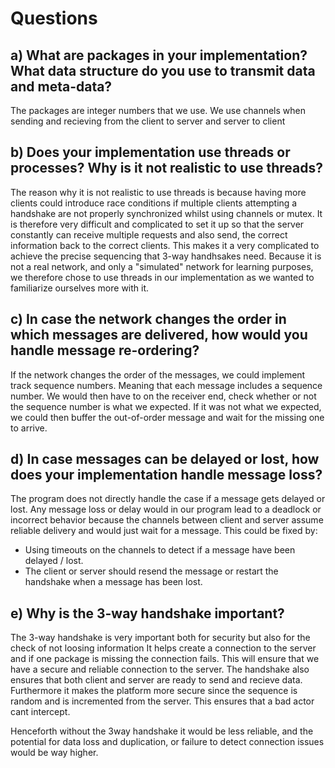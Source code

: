 # Questions

## a) What are packages in your implementation? What data structure do you use to transmit data and meta-data?
 The packages are integer numbers that we use. We use channels when sending and recieving from the client to server and server to client

## b) Does your implementation use threads or processes? Why is it not realistic to use threads?
The reason why it is not realistic to use threads is because having more clients could introduce race conditions if multiple clients attempting a handshake are not properly synchronized whilst using channels or mutex. 
It is therefore very difficult and complicated to set it up so that the server constantly can receive multiple requests and also send,
the correct information back to the correct clients. This makes it a very complicated to achieve the precise sequencing that 3-way handhsakes need. 
Because it is not a real network, and only a "simulated" network for learning purposes, we therefore chose to use threads in our implementation as we wanted to familiarize ourselves more with it. 

## c) In case the network changes the order in which messages are delivered, how would you handle message re-ordering?
If the network changes the order of the messages, we could implement track sequence numbers. Meaning that each message includes a sequence number. 
We would then have to on the receiver end, check whether or not the sequence number is what we expected. If it was not what we expected, we could then buffer the out-of-order message and wait for the missing one to arrive. 

## d) In case messages can be delayed or lost, how does your implementation handle message loss?
The program does not directly handle the case if a message gets delayed or lost. Any message loss or delay
would in our program lead to a deadlock or incorrect behavior because the channels between client and server
assume reliable delivery and would just wait for a message.
This could be fixed by:
- Using timeouts on the channels to detect if a message have been delayed / lost.
- The client or server should resend the message or restart the handshake when a message has been lost.

## e) Why is the 3-way handshake important?
The 3-way handshake is very important both for security but also for the check of not loosing information
It helps create a connection to the server and if one package is missing the connection fails.
This will ensure that we have a secure and reliable connection to the server.
The handshake also ensures that both client and server are ready to send and recieve data.
Furthermore it makes the platform more secure since the sequence is random and is incremented from the server.
This ensures that a bad actor cant intercept.

Henceforth without the 3way handshake it would be less reliable, and the potential for data loss and duplication, or failure to detect connection issues
would be way higher. 
